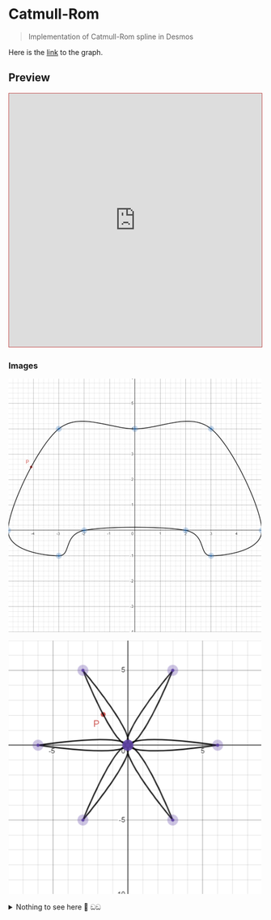 # Catmull-Rom
> Implementation of Catmull-Rom spline in Desmos

Here is the [link](https://www.desmos.com/calculator/6hcgyvkisa) to the graph.

## Preview
<iframe src="https://www.desmos.com/calculator/6hcgyvkisa?embed" width="500" height="500" style="border: 1px solid #c0514f" frameborder=0></iframe>


### Images

![petal](images/controller.png)

![petal](images/petals.png)

<details>
  <summary>Nothing to see here 👀 ඞඞ </summary>

  ![sus](images/sus.png)
</details>

